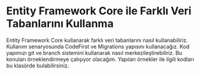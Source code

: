 #  Entity Framework Core ile Farklı Veri Tabanlarını Kullanma

Entity Framework Core kullanarak farklı veri tabanlarını nasıl kullanabiliriz. Kullanım senaryosunda CodeFirst ve Migrations yapısını kullanacağız. Kod yapımızı git ve branch sistemini kullanarak nasıl merkezileştirebiliriz. Bu konuları örneklendirmeye çalışıyor olacağım. Yapılan örnekler ile ilgili kodları bu klasörde bulabilirsiniz.
